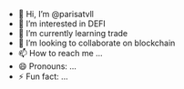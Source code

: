 - 👋 Hi, I’m @parisatvll
- 👀 I’m interested in DEFI
- 🌱 I’m currently learning trade
- 💞️ I’m looking to collaborate on blockchain
- 📫 How to reach me ...
- 😄 Pronouns: ...
- ⚡ Fun fact: ...

<!---
parisatvll/parisatvll is a ✨ special ✨ repository because its `README.md` (this file) appears on your GitHub profile.
You can click the Preview link to take a look at your changes.
--->

